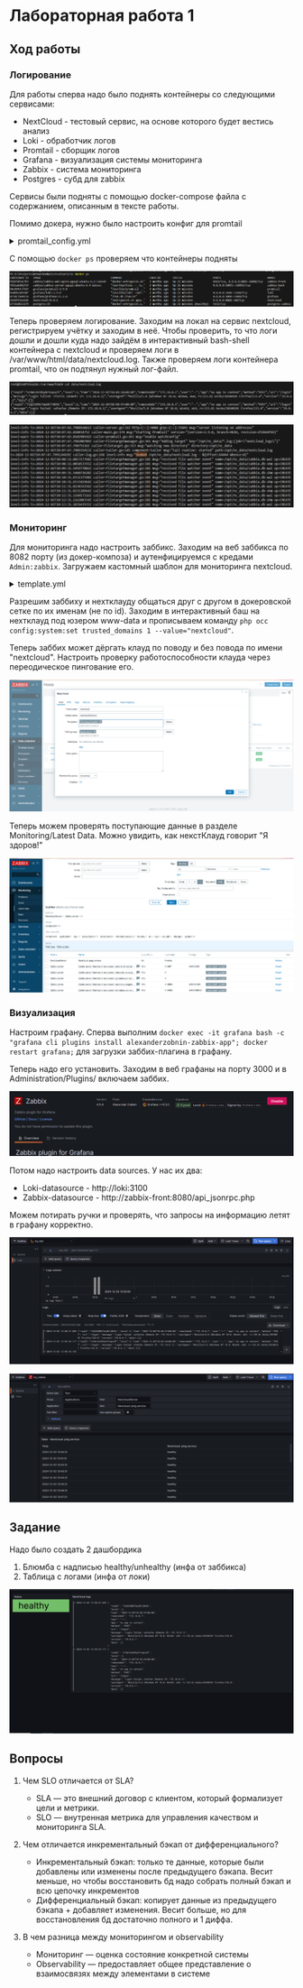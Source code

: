 # Лабораторная работа 1

## Ход работы

### Логирование

Для работы сперва надо было поднять контейнеры со следующими сервисами:

* NextCloud - тестовый сервис, на основе которого будет вестись анализ
* Loki - обработчик логов
* Promtail - сборщик логов
* Grafana - визуализация системы мониторинга
* Zabbix - система мониторинга
* Postgres - субд для zabbix

Сервисы были подняты с помощью docker-compose файла с содержанием, описанным в тексте работы.

Помимо докера, нужно было настроить конфиг для promtail

<details>
<summary>promtail_config.yml</summary>

    server:
    http_listen_port: 9080
    grpc_listen_port: 0

    positions:
    filename: /tmp/positions.yaml

    clients:
    - url: http://loki:3100/loki/api/v1/push # адрес Loki, куда будут слаться логи

    scrape_configs:
    - job_name: system # любое имя
    static_configs:
    - targets:
        - localhost # т.к. монтируем папку с логами прямо в контейнер Loki, он собирает логи со своей локальной файловой системы
        labels:
        job: nextcloud_logs # любое имя, по этому полю будет осуществляться индексирование
        __path__: /opt/nc_data/*.log # необязательно указывать полный путь, главное сказать где искать log файлы

</details>

С помощью `docker ps` проверяем что контейнеры подняты

![docker_ps](img/docker_ps.png)

Теперь проверяем логирование. Заходим на локал на сервис nextcloud, регистрируем учётку и заходим в неё. Чтобы проверить, то что логи дошли и дошли куда надо зайдём в интерактивный bash-shell контейнера c nextcloud и проверяем логи в /var/www/html/data/nextcloud.log. Также проверяем логи контейнера promtail, что он подтянул нужный лог-файл.

![check_log](img/check_log.png)

![docker_log](img/docker_logs.png)

### Мониторинг

Для мониторинга надо настроить заббикс. Заходим на веб заббикса по 8082 порту (из докер-композа) и аутенфицируемся с кредами `Admin:zabbix`. Загружаем кастомный шаблон для мониторинга nextcloud. 

<details>
<summary>template.yml</summary>

    zabbix_export:
    version: '6.4'
    template_groups:
        - uuid: a571c0d144b14fd4a87a9d9b2aa9fcd6
        name: Templates/Applications
    templates:
        - uuid: a615dc391a474a9fb24bee9f0ae57e9e
        template: 'Test ping template'
        name: 'Test ping template'
        groups:
            - name: Templates/Applications
        items:
            - uuid: a987740f59d54b57a9201f2bc2dae8dc
            name: 'Nextcloud: ping service'
            type: HTTP_AGENT
            key: nextcloud.ping
            value_type: TEXT
            trends: '0'
            preprocessing:
                - type: JSONPATH
                parameters:
                    - $.body.maintenance
                - type: STR_REPLACE
                parameters:
                    - 'false'
                    - healthy
                - type: STR_REPLACE
                parameters:
                    - 'true'
                    - unhealthy
            url: 'http://{HOST.HOST}/status.php'
            output_format: JSON
            triggers:
                - uuid: a904f3e66ca042a3a455bcf1c2fc5c8e
                expression: 'last(/Test ping template/nextcloud.ping)="unhealthy"'
                recovery_mode: RECOVERY_EXPRESSION
                recovery_expression: 'last(/Test ping template/nextcloud.ping)="healthy"'
                name: 'Nextcloud is in maintenance mode'
                priority: DISASTER
</details>

Разрешим заббиху и нехтклауду общаться друг с другом в докеровской сетке по их именам (не по id). Заходим в интерактивный баш на нехтклауд под юзером www-data и прописываем команду `php occ config:system:set trusted_domains 1 --value="nextcloud"`.

Теперь заббих может дёргать клауд по поводу и без повода по имени "nextcloud". Настроить проверку работоспособности клауда через переодическое пингование его.

![zabbix-ping](img/zabbix_new_host.png)

Теперь можем проверять поступающие данные в разделе Monitoring/Latest Data. Можно увидить, как некстКлауд говорит "Я здоров!"

![zabbix-nextcloud-ok](img/zabbix_cloud_healthy.png)

### Визуализация

Настроим графану. Сперва выполним `docker exec -it grafana bash -c "grafana cli plugins install alexanderzobnin-zabbix-app"; docker restart grafana;` для загрузки заббих-плагина в графану.

Теперь надо его установить. Заходим в веб графаны на порту 3000 и в Administration/Plugins/ включаем заббих.

![zabbix-plugin](img/zabbix_plugin.png)

Потом надо настроить data sources. У нас их два:

* Loki-datasource - http://loki:3100
* Zabbix-datasource - http://zabbix-front:8080/api_jsonrpc.php

Можем потирать ручки и проверять, что запросы на информацию летят в графану корректно.

![logs-data](img/logs_query.png)

![health-data](img/ping_query.png)

## Задание

Надо было создать 2 дашбордика

1) Блюмба с надписью healthy/unhealthy (инфа от заббикса)
2) Таблица с логами (инфа от локи)

![dashboard](img/dashboard.png)

## Вопросы

1) Чем SLO отличается от SLA?
   * SLA — это внешний договор с клиентом, который формализует цели и метрики.
   * SLO — внутренная метрика для управления качеством и мониторинга SLA.

2) Чем отличается инкрементальный бэкап от дифференциального?

    * Инкрементальный бэкап: только те данные, которые были добавлены или изменены после предыдущего бэкапа. Весит меньше, но чтобы восстановить бд надо собрать полный бэкап и всю цепочку инкрементов
    * Дифференциальный бэкап: копирует данные из предыдущего бэкапа + добавляет изменения. Весит больше, но для восстановления бд достаточно полного и 1 диффа.

3) В чем разница между мониторингом и observability

    * Мониторинг — оценка состояние конкретной системы
    * Observability — предоставляет общее представление о взаимосвязях между элементами в системе
